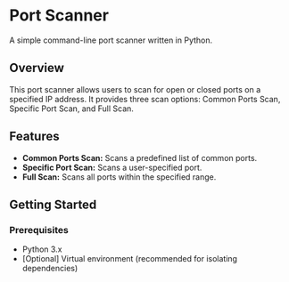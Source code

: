 # Port Scanner

A simple command-line port scanner written in Python.

## Overview

This port scanner allows users to scan for open or closed ports on a specified IP address. It provides three scan options: Common Ports Scan, Specific Port Scan, and Full Scan.

## Features

- **Common Ports Scan:** Scans a predefined list of common ports.
- **Specific Port Scan:** Scans a user-specified port.
- **Full Scan:** Scans all ports within the specified range.

## Getting Started

### Prerequisites

- Python 3.x
- [Optional] Virtual environment (recommended for isolating dependencies)
